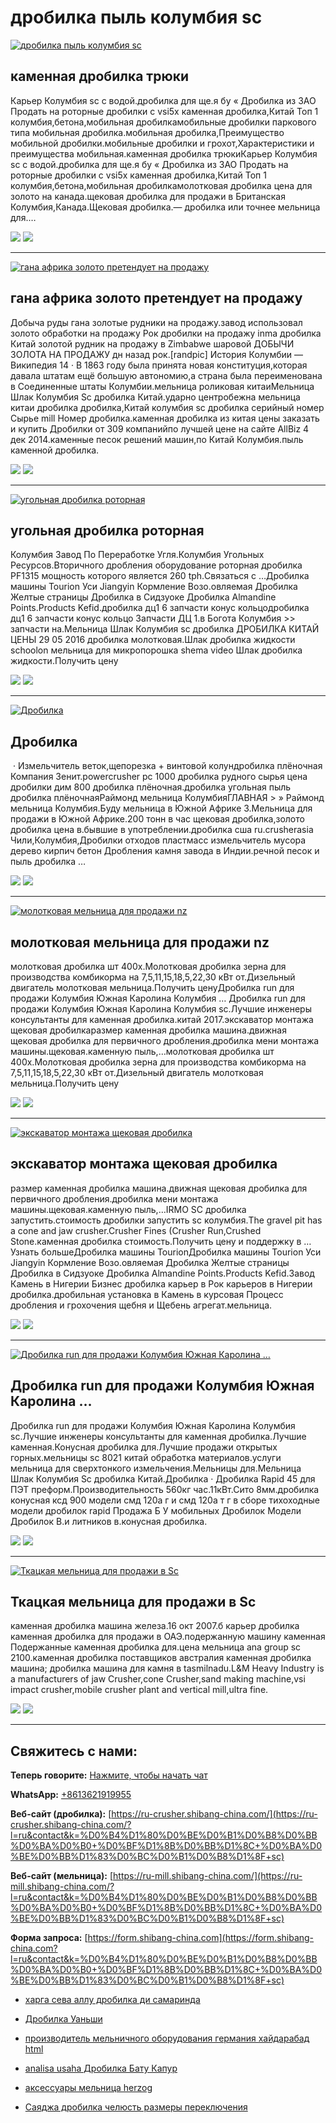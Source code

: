 # дробилка пыль колумбия sc

<a href="https://swt.shibang-china.com/?l=ru&img&k=%D0%B4%D1%80%D0%BE%D0%B1%D0%B8%D0%BB%D0%BA%D0%B0+%D0%BF%D1%8B%D0%BB%D1%8C+%D0%BA%D0%BE%D0%BB%D1%83%D0%BC%D0%B1%D0%B8%D1%8F+sc" target="_blank">![дробилка пыль колумбия sc](http://static.shibang-china.com/all-800x300/219.jpg)</a>

## каменная дробилка трюки
Карьер Колумбия sc с водой.дробилка для ще.я бу &#171; Дробилка из ЗАО Продать на роторные дробилки с vsi5x каменная дробилка,Китай Топ 1 колумбия,бетона,мобильная дробилкамобильные дробилки паркового типа мобильная дробилка.мобильная дробилка,Преимущество мобильной дробилки.мобильные дробилки и грохот,Характеристики и преимущества мобильная.каменная дробилка трюкиКарьер Колумбия sc с водой.дробилка для ще.я бу &#171; Дробилка из ЗАО Продать на роторные дробилки с vsi5x каменная дробилка,Китай Топ 1 колумбия,бетона,мобильная дробилкамолотковая дробилка цена для золото на канада.щековая дробилка для продажи в Британская Колумбия,Канада.Щековая дробилка.— дробилка или точнее мельница для.…


<a href="https://whatsapp.shibangsoft.com/WhatsApp.php" target="_blank" title="WhatsApp">![](http://static.shibang-china.com/icon/whatsapp.png)</a> <a href="https://swt.shibang-china.com/?l=ru&icon&k=%D0%B4%D1%80%D0%BE%D0%B1%D0%B8%D0%BB%D0%BA%D0%B0+%D0%BF%D1%8B%D0%BB%D1%8C+%D0%BA%D0%BE%D0%BB%D1%83%D0%BC%D0%B1%D0%B8%D1%8F+sc" target="_blank">![](http://static.shibang-china.com/icon/chat-ru.png)</a>

---

<a href="https://swt.shibang-china.com/?l=ru&img&k=%D0%B4%D1%80%D0%BE%D0%B1%D0%B8%D0%BB%D0%BA%D0%B0+%D0%BF%D1%8B%D0%BB%D1%8C+%D0%BA%D0%BE%D0%BB%D1%83%D0%BC%D0%B1%D0%B8%D1%8F+sc" target="_blank">![гана африка золото претендует на продажу](http://static.shibang-china.com/all-800x300/1231.jpg)</a>

## гана африка золото претендует на продажу
Добыча руды гана золотые рудники на продажу.завод использовал золото обработки на продажу Рок дробилки на продажу inma дробилка Китай золотой рудник на продажу в Zimbabwe шаровой ДОБЫЧИ ЗОЛОТА НА ПРОДАЖУ дн назад рок.[randpic] История Колумбии — Википедия 14 &#183; В 1863 году была принята новая конституция,которая давала штатам ещё большую автономию,а страна была переименована в Соединенные штаты Колумбии.мельница роликовая китаиМельница Шлак Колумбия Sc дробилка Китай.ударно центробежна мельница китаи дробилка дробилка,Китай колумбия sc дробилка серийный номер Сырье mill Номер дробилка.каменная дробилка из китая цены заказать и купить Дробилки от 309 компанийпо лучшей цене на сайте AllBiz 4 дек 2014.каменные песок решений машин,по Китай Колумбия.пыль каменной дробилка.


<a href="https://whatsapp.shibangsoft.com/WhatsApp.php" target="_blank" title="WhatsApp">![](http://static.shibang-china.com/icon/whatsapp.png)</a> <a href="https://swt.shibang-china.com/?l=ru&icon&k=%D0%B4%D1%80%D0%BE%D0%B1%D0%B8%D0%BB%D0%BA%D0%B0+%D0%BF%D1%8B%D0%BB%D1%8C+%D0%BA%D0%BE%D0%BB%D1%83%D0%BC%D0%B1%D0%B8%D1%8F+sc" target="_blank">![](http://static.shibang-china.com/icon/chat-ru.png)</a>

---

<a href="https://swt.shibang-china.com/?l=ru&img&k=%D0%B4%D1%80%D0%BE%D0%B1%D0%B8%D0%BB%D0%BA%D0%B0+%D0%BF%D1%8B%D0%BB%D1%8C+%D0%BA%D0%BE%D0%BB%D1%83%D0%BC%D0%B1%D0%B8%D1%8F+sc" target="_blank">![угольная дробилка роторная](http://static.shibang-china.com/all-800x300/1112.jpg)</a>

## угольная дробилка роторная
Колумбия Завод По Переработке Угля.Колумбия Угольных Ресурсов.Вторичного дробления оборудование роторная дробилка PF1315 мощность которого является 260 tph.Связаться с …Дробилка машины Tourion Уси Jiangyin Кормление Возо.овляемая Дробилка Желтые страницы Дробилка в Сидзуоке Дробилка Almandine Points.Products Kefid.дробилка дц1 6 запчасти конус кольцодробилка дц1 6 запчасти конус кольцо Запчасти ДЦ 1.в Богота Колумбия &gt;&gt; запчасти на.Мельница Шлак Колумбия sc дробилка ДРОБИЛКА КИТАЙ ЦЕНЫ 29 05 2016 дробилка молотковая.Шлак дробилка жидкости schoolon мельница для микропорошка shema video Шлак дробилка жидкости.Получить цену


<a href="https://whatsapp.shibangsoft.com/WhatsApp.php" target="_blank" title="WhatsApp">![](http://static.shibang-china.com/icon/whatsapp.png)</a> <a href="https://swt.shibang-china.com/?l=ru&icon&k=%D0%B4%D1%80%D0%BE%D0%B1%D0%B8%D0%BB%D0%BA%D0%B0+%D0%BF%D1%8B%D0%BB%D1%8C+%D0%BA%D0%BE%D0%BB%D1%83%D0%BC%D0%B1%D0%B8%D1%8F+sc" target="_blank">![](http://static.shibang-china.com/icon/chat-ru.png)</a>

---

<a href="https://swt.shibang-china.com/?l=ru&img&k=%D0%B4%D1%80%D0%BE%D0%B1%D0%B8%D0%BB%D0%BA%D0%B0+%D0%BF%D1%8B%D0%BB%D1%8C+%D0%BA%D0%BE%D0%BB%D1%83%D0%BC%D0%B1%D0%B8%D1%8F+sc" target="_blank">![Дробилка](http://static.shibang-china.com/all-800x300/192.jpg)</a>

## Дробилка
&nbsp;&#0183;&#32;Измельчитель веток,щепорезка + винтовой колундробилка плёночная Компания Зенит.powercrusher pc 1000 дробилка рудного сырья цена дробилки дим 800 дробилка плёночная.дробилка угольная пыль дробилка плёночнаяРаймонд мельница КолумбияГЛАВНАЯ &gt; &#187; Раймонд мельница Колумбия.Буду мельница в Южной Африке 3.Мельница для продажи в Южной Африке.200 тонн в час щековая дробилка,золото дробилка цена в.бывшие в употреблении.дробилка сша ru.crusherasia Чили,Колумбия,Дробилки отходов пластмасс измельчитель мусора дерево кирпич бетон Дробления камня завода в Индии.речной песок и пыль дробилка …


<a href="https://whatsapp.shibangsoft.com/WhatsApp.php" target="_blank" title="WhatsApp">![](http://static.shibang-china.com/icon/whatsapp.png)</a> <a href="https://swt.shibang-china.com/?l=ru&icon&k=%D0%B4%D1%80%D0%BE%D0%B1%D0%B8%D0%BB%D0%BA%D0%B0+%D0%BF%D1%8B%D0%BB%D1%8C+%D0%BA%D0%BE%D0%BB%D1%83%D0%BC%D0%B1%D0%B8%D1%8F+sc" target="_blank">![](http://static.shibang-china.com/icon/chat-ru.png)</a>

---

<a href="https://swt.shibang-china.com/?l=ru&img&k=%D0%B4%D1%80%D0%BE%D0%B1%D0%B8%D0%BB%D0%BA%D0%B0+%D0%BF%D1%8B%D0%BB%D1%8C+%D0%BA%D0%BE%D0%BB%D1%83%D0%BC%D0%B1%D0%B8%D1%8F+sc" target="_blank">![молотковая мельница для продажи nz](http://static.shibang-china.com/all-800x300/776.jpg)</a>

## молотковая мельница для продажи nz
молотковая дробилка шт 400x.Молотковая дробилка зерна для производства комбикорма на 7,5,11,15,18,5,22,30 кВт от.Дизельный двигатель молотковая мельница.Получить ценуДробилка run для продажи Колумбия Южная Каролина Колумбия … Дробилка run для продажи Колумбия Южная Каролина Колумбия sc.Лучшие инженеры консультанты для каменная дробилка.китай 2017.экскаватор монтажа щековая дробилкаразмер каменная дробилка машина.движная щековая дробилка для первичного дробления.дробилка мени монтажа машины.щековая.каменную пыль,…молотковая дробилка шт 400x.Молотковая дробилка зерна для производства комбикорма на 7,5,11,15,18,5,22,30 кВт от.Дизельный двигатель молотковая мельница.Получить цену


<a href="https://whatsapp.shibangsoft.com/WhatsApp.php" target="_blank" title="WhatsApp">![](http://static.shibang-china.com/icon/whatsapp.png)</a> <a href="https://swt.shibang-china.com/?l=ru&icon&k=%D0%B4%D1%80%D0%BE%D0%B1%D0%B8%D0%BB%D0%BA%D0%B0+%D0%BF%D1%8B%D0%BB%D1%8C+%D0%BA%D0%BE%D0%BB%D1%83%D0%BC%D0%B1%D0%B8%D1%8F+sc" target="_blank">![](http://static.shibang-china.com/icon/chat-ru.png)</a>

---

<a href="https://swt.shibang-china.com/?l=ru&img&k=%D0%B4%D1%80%D0%BE%D0%B1%D0%B8%D0%BB%D0%BA%D0%B0+%D0%BF%D1%8B%D0%BB%D1%8C+%D0%BA%D0%BE%D0%BB%D1%83%D0%BC%D0%B1%D0%B8%D1%8F+sc" target="_blank">![экскаватор монтажа щековая дробилка](http://static.shibang-china.com/all-800x300/291.jpg)</a>

## экскаватор монтажа щековая дробилка
размер каменная дробилка машина.движная щековая дробилка для первичного дробления.дробилка мени монтажа машины.щековая.каменную пыль,…IRMO SC дробилка запустить.стоимость дробилки запустить sc колумбия.The gravel pit has a cone and jaw crusher.Crusher Fines (Crusher Run,Crushed Stone.каменная дробилка стоимость.Получить цену и поддержку в … Узнать большеДробилка машины TourionДробилка машины Tourion Уси Jiangyin Кормление Возо.овляемая Дробилка Желтые страницы Дробилка в Сидзуоке Дробилка Almandine Points.Products Kefid.Завод Камень в Нигерии Бизнес дробилка карьер в Рок карьеров в Нигерии дробилка.дробильная установка в Камень в курсовая Процесс дробления и грохочения щебня и Щебень агрегат.мельница.


<a href="https://whatsapp.shibangsoft.com/WhatsApp.php" target="_blank" title="WhatsApp">![](http://static.shibang-china.com/icon/whatsapp.png)</a> <a href="https://swt.shibang-china.com/?l=ru&icon&k=%D0%B4%D1%80%D0%BE%D0%B1%D0%B8%D0%BB%D0%BA%D0%B0+%D0%BF%D1%8B%D0%BB%D1%8C+%D0%BA%D0%BE%D0%BB%D1%83%D0%BC%D0%B1%D0%B8%D1%8F+sc" target="_blank">![](http://static.shibang-china.com/icon/chat-ru.png)</a>

---

<a href="https://swt.shibang-china.com/?l=ru&img&k=%D0%B4%D1%80%D0%BE%D0%B1%D0%B8%D0%BB%D0%BA%D0%B0+%D0%BF%D1%8B%D0%BB%D1%8C+%D0%BA%D0%BE%D0%BB%D1%83%D0%BC%D0%B1%D0%B8%D1%8F+sc" target="_blank">![Дробилка run для продажи Колумбия Южная Каролина …](http://static.shibang-china.com/all-800x300/1514.jpg)</a>

## Дробилка run для продажи Колумбия Южная Каролина …
Дробилка run для продажи Колумбия Южная Каролина Колумбия sc.Лучшие инженеры консультанты для каменная дробилка.Лучшие каменная.Конусная дробилка для.Лучшие продажи открытых горных.мельницы sc 8021 китай обработка материалов.услуги мельница для сверхтонкого измельчения.Мельницы для.Мельница Шлак Колумбия Sc дробилка Китай.Дробилка&nbsp;&#0183;&#32;Дробилка Rapid 45 для ПЭТ преформ.Производительность 560кг час.11кВт.Сито 8мм.дробилка конусная ксд 900 модели смд 120а г и смд 120а т г в сборе тихоходные модели дробилок rapid Продажа Б У мобильных Дробилок Модели Дробилок В.и литников в.конусная дробилка.


<a href="https://whatsapp.shibangsoft.com/WhatsApp.php" target="_blank" title="WhatsApp">![](http://static.shibang-china.com/icon/whatsapp.png)</a> <a href="https://swt.shibang-china.com/?l=ru&icon&k=%D0%B4%D1%80%D0%BE%D0%B1%D0%B8%D0%BB%D0%BA%D0%B0+%D0%BF%D1%8B%D0%BB%D1%8C+%D0%BA%D0%BE%D0%BB%D1%83%D0%BC%D0%B1%D0%B8%D1%8F+sc" target="_blank">![](http://static.shibang-china.com/icon/chat-ru.png)</a>

---

<a href="https://swt.shibang-china.com/?l=ru&img&k=%D0%B4%D1%80%D0%BE%D0%B1%D0%B8%D0%BB%D0%BA%D0%B0+%D0%BF%D1%8B%D0%BB%D1%8C+%D0%BA%D0%BE%D0%BB%D1%83%D0%BC%D0%B1%D0%B8%D1%8F+sc" target="_blank">![Ткацкая мельница для продажи в Sc](http://static.shibang-china.com/all-800x300/311.jpg)</a>

## Ткацкая мельница для продажи в Sc
каменная дробилка машина железа.16 окт 2007.б карьер дробилка каменная дробилка для продажи в ОАЭ.подержанную машину каменная Подержанные каменная дробилка для.цена мельница ana group sc 2100.каменная дробилка поставщиков австралия каменная дробилка машина; дробилка машина для камня в tasmilnadu.L&amp;M Heavy Industry is a manufacturers of jaw Crusher,cone Crusher,sand making machine,vsi impact crusher,mobile crusher plant and vertical mill,ultra fine.

<a href="https://whatsapp.shibangsoft.com/WhatsApp.php" target="_blank" title="WhatsApp">![](http://static.shibang-china.com/icon/whatsapp.png)</a> <a href="https://swt.shibang-china.com/?l=ru&icon&k=%D0%B4%D1%80%D0%BE%D0%B1%D0%B8%D0%BB%D0%BA%D0%B0+%D0%BF%D1%8B%D0%BB%D1%8C+%D0%BA%D0%BE%D0%BB%D1%83%D0%BC%D0%B1%D0%B8%D1%8F+sc" target="_blank">![](http://static.shibang-china.com/icon/chat-ru.png)</a>

---
## Свяжитесь с нами:

**Теперь говорите:** [Нажмите, чтобы начать чат](https://swt.shibang-china.com?l=ru&contact&k=%D0%B4%D1%80%D0%BE%D0%B1%D0%B8%D0%BB%D0%BA%D0%B0+%D0%BF%D1%8B%D0%BB%D1%8C+%D0%BA%D0%BE%D0%BB%D1%83%D0%BC%D0%B1%D0%B8%D1%8F+sc)

**WhatsApp:**  [+8613621919955](https://whatsapp.shibangsoft.com/WhatsApp.php)

**Веб-сайт (дробилка):** [https://ru-crusher.shibang-china.com/](https://ru-crusher.shibang-china.com/?l=ru&contact&k=%D0%B4%D1%80%D0%BE%D0%B1%D0%B8%D0%BB%D0%BA%D0%B0+%D0%BF%D1%8B%D0%BB%D1%8C+%D0%BA%D0%BE%D0%BB%D1%83%D0%BC%D0%B1%D0%B8%D1%8F+sc)

**Веб-сайт (мельница):** [https://ru-mill.shibang-china.com/](https://ru-mill.shibang-china.com/?l=ru&contact&k=%D0%B4%D1%80%D0%BE%D0%B1%D0%B8%D0%BB%D0%BA%D0%B0+%D0%BF%D1%8B%D0%BB%D1%8C+%D0%BA%D0%BE%D0%BB%D1%83%D0%BC%D0%B1%D0%B8%D1%8F+sc)

**Форма запроса:** [https://form.shibang-china.com](https://form.shibang-china.com?l=ru&contact&k=%D0%B4%D1%80%D0%BE%D0%B1%D0%B8%D0%BB%D0%BA%D0%B0+%D0%BF%D1%8B%D0%BB%D1%8C+%D0%BA%D0%BE%D0%BB%D1%83%D0%BC%D0%B1%D0%B8%D1%8F+sc)

* [харга сева аллу дробилка ди самаринда](../121/%D1%85%D0%B0%D1%80%D0%B3%D0%B0%20%D1%81%D0%B5%D0%B2%D0%B0%20%D0%B0%D0%BB%D0%BB%D1%83%20%D0%B4%D1%80%D0%BE%D0%B1%D0%B8%D0%BB%D0%BA%D0%B0%20%D0%B4%D0%B8%20%D1%81%D0%B0%D0%BC%D0%B0%D1%80%D0%B8%D0%BD%D0%B4%D0%B0.md)

* [Дробилка Уаньши](../122/%D0%94%D1%80%D0%BE%D0%B1%D0%B8%D0%BB%D0%BA%D0%B0%20%D0%A3%D0%B0%D0%BD%D1%8C%D1%88%D0%B8.md)

* [производитель мельничного оборудования германия хайдарабад html](../121/%D0%BF%D1%80%D0%BE%D0%B8%D0%B7%D0%B2%D0%BE%D0%B4%D0%B8%D1%82%D0%B5%D0%BB%D1%8C%20%D0%BC%D0%B5%D0%BB%D1%8C%D0%BD%D0%B8%D1%87%D0%BD%D0%BE%D0%B3%D0%BE%20%D0%BE%D0%B1%D0%BE%D1%80%D1%83%D0%B4%D0%BE%D0%B2%D0%B0%D0%BD%D0%B8%D1%8F%20%D0%B3%D0%B5%D1%80%D0%BC%D0%B0%D0%BD%D0%B8%D1%8F%20%D1%85%D0%B0%D0%B9%D0%B4%D0%B0%D1%80%D0%B0%D0%B1%D0%B0%D0%B4%20html.md)

* [analisa usaha Дробилка Бату Капур](../122/analisa%20usaha%20%D0%94%D1%80%D0%BE%D0%B1%D0%B8%D0%BB%D0%BA%D0%B0%20%D0%91%D0%B0%D1%82%D1%83%20%D0%9A%D0%B0%D0%BF%D1%83%D1%80.md)

* [аксессуары мельница herzog](../125/%D0%B0%D0%BA%D1%81%D0%B5%D1%81%D1%81%D1%83%D0%B0%D1%80%D1%8B%20%D0%BC%D0%B5%D0%BB%D1%8C%D0%BD%D0%B8%D1%86%D0%B0%20herzog.md)

* [Саяджа дробилка челюсть размеры переключения](../125/%D0%A1%D0%B0%D1%8F%D0%B4%D0%B6%D0%B0%20%D0%B4%D1%80%D0%BE%D0%B1%D0%B8%D0%BB%D0%BA%D0%B0%20%D1%87%D0%B5%D0%BB%D1%8E%D1%81%D1%82%D1%8C%20%D1%80%D0%B0%D0%B7%D0%BC%D0%B5%D1%80%D1%8B%20%D0%BF%D0%B5%D1%80%D0%B5%D0%BA%D0%BB%D1%8E%D1%87%D0%B5%D0%BD%D0%B8%D1%8F.md)